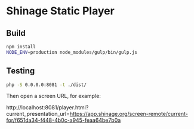 Shinage Static Player
=====================

Build
-----

```bash
npm install
NODE_ENV=production node_modules/gulp/bin/gulp.js
```

Testing
-------

```bash
php -S 0.0.0.0:8081 -t ./dist/
```

Then open a screen URL, for example:

http://localhost:8081/player.html?current_presentation_url=https://app.shinage.org/screen-remote/current-for/f651da34-f448-4b0c-a945-feaa64be7b0a
